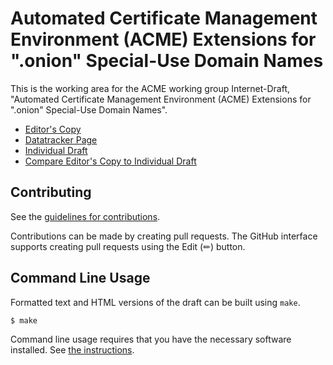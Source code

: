 # Automated Certificate Management Environment (ACME) Extensions for ".onion" Special-Use Domain Names

This is the working area for the ACME working group Internet-Draft, "Automated Certificate Management Environment (ACME) Extensions for ".onion" Special-Use Domain Names".

* [Editor's Copy](https://AS207960.github.io/acme-onion/#go.draft-ietf-acme-onion.html)
* [Datatracker Page](https://datatracker.ietf.org/doc/draft-ietf-acme-onion)
* [Individual Draft](https://datatracker.ietf.org/doc/html/draft-ietf-acme-onion)
* [Compare Editor's Copy to Individual Draft](https://AS207960.github.io/acme-onion/#go.draft-ietf-acme-onion.diff)

## Contributing

See the [guidelines for contributions](https://github.com/AS207960/acme-onion/blob/root/CONTRIBUTING.md).

Contributions can be made by creating pull requests.
The GitHub interface supports creating pull requests using the Edit (✏) button.

## Command Line Usage

Formatted text and HTML versions of the draft can be built using `make`.

```sh
$ make
```

Command line usage requires that you have the necessary software installed.
See [the instructions](https://github.com/martinthomson/i-d-template/blob/main/doc/SETUP.md).

